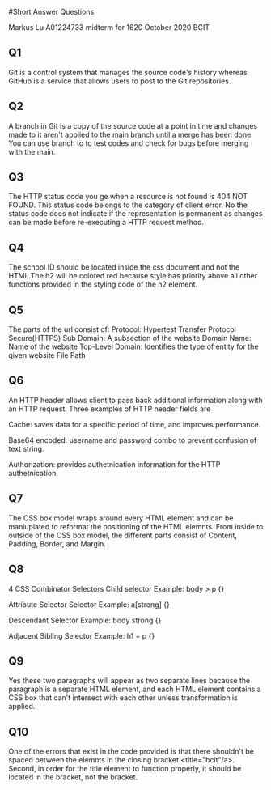 
#Short Answer Questions

Markus Lu
A01224733
midterm for 1620 October 2020
BCIT

## Q1
Git is a control system that manages the source code's history whereas GitHub is a service that allows users to post to the Git repositories.

## Q2
A branch in Git is a copy of the source code at a point in time and changes made to it aren't applied to the main branch until a merge has been done. You can use branch to to test codes and check for bugs before merging with the main.

## Q3
The HTTP status code you ge when a resource is not found is 404 NOT FOUND. This status code belongs to the category of client error. No the status code does not indicate if the representation is permanent as changes can be made before re-executing a HTTP request method.

## Q4
The school ID should be located inside the css document and not the HTML.The h2 will be colored red because style has priority above all other functions provided in the styling code of the h2 element.

## Q5
The parts of the url consist of:
    Protocol: Hypertest Transfer Protocol Secure(HTTPS)
    Sub Domain: A subsection of the website
    Domain Name: Name of the website
    Top-Level Domain: Identifies the type of entity for the given website
    File Path

## Q6
An HTTP header allows client to pass back additional information along with an HTTP request. Three examples of HTTP header fields are 

Cache: saves data for a specific period of time, and improves performance.

Base64 encoded: username and password combo to prevent confusion of text string.

Authorization: provides authetnication information for the HTTP authetnication.

## Q7
The CSS box model wraps around every HTML element and can be maniuplated to reformat the positioning of the HTML elemnts. From inside to outside of the CSS box model, the different parts consist of Content, Padding, Border, and Margin.

## Q8
4 CSS Combinator Selectors
Child selector Example: body > p {}

Attribute Selector Selector Example: a[strong] {}

Descendant Selector Example: body strong {}

Adjacent Sibling Selector Example: h1 + p {}

## Q9
Yes these two paragraphs will appear as two separate lines because the paragraph is a separate HTML element, and each HTML element contains a CSS box that can't intersect with each other unless transformation is applied.

## Q10
One of the errors that exist in the code provided is that there shouldn't be spaced between the elemnts in the closing bracket <title="bcit"/a>. Second, in order for the title element to function properly, it should be located in the <a> bracket, not the </a> bracket.
